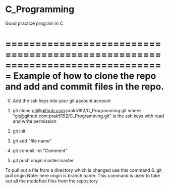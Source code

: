 C_Programming
=============

Good practice program in C




===============================================================================
  Example of how to clone the repo and add and commit files in the repo.
===============================================================================

0. Add the ssk heys into your git aacount account 

1.  git clone  git@github.com:prak5192/C_Programming.git
      where "git@github.com:prak5192/C_Programming.git" is the ssh keys with read and write permission

2. git init
3. git add "file name"
4. git commit -m "Comment"
5. git push origin master:master

To pull out a file from a directory which is changed use this command
6. git pull origin 
    Note: here origin is branch name. This command is used to take out all the modefied files from the repository
